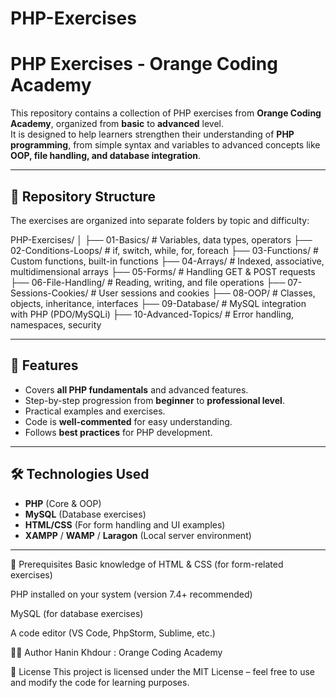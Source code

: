 # PHP-Exercises
# PHP Exercises - Orange Coding Academy

This repository contains a collection of PHP exercises from **Orange Coding Academy**, organized from **basic** to **advanced** level.  
It is designed to help learners strengthen their understanding of **PHP programming**, from simple syntax and variables to advanced concepts like **OOP, file handling, and database integration**.

---

## 📂 Repository Structure

The exercises are organized into separate folders by topic and difficulty:

PHP-Exercises/
│
├── 01-Basics/ # Variables, data types, operators
├── 02-Conditions-Loops/ # if, switch, while, for, foreach
├── 03-Functions/ # Custom functions, built-in functions
├── 04-Arrays/ # Indexed, associative, multidimensional arrays
├── 05-Forms/ # Handling GET & POST requests
├── 06-File-Handling/ # Reading, writing, and file operations
├── 07-Sessions-Cookies/ # User sessions and cookies
├── 08-OOP/ # Classes, objects, inheritance, interfaces
├── 09-Database/ # MySQL integration with PHP (PDO/MySQLi)
├── 10-Advanced-Topics/ # Error handling, namespaces, security


---

## 🚀 Features

- Covers **all PHP fundamentals** and advanced features.
- Step-by-step progression from **beginner** to **professional level**.
- Practical examples and exercises.
- Code is **well-commented** for easy understanding.
- Follows **best practices** for PHP development.

---

## 🛠️ Technologies Used

- **PHP** (Core & OOP)
- **MySQL** (Database exercises)
- **HTML/CSS** (For form handling and UI examples)
- **XAMPP** / **WAMP** / **Laragon** (Local server environment)

---

📌 Prerequisites
Basic knowledge of HTML & CSS (for form-related exercises)

PHP installed on your system (version 7.4+ recommended)

MySQL (for database exercises)

A code editor (VS Code, PhpStorm, Sublime, etc.)

🧑‍💻 Author
Hanin Khdour : Orange Coding Academy


📜 License
This project is licensed under the MIT License – feel free to use and modify the code for learning purposes.

